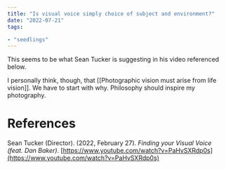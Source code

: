 ```yaml
---
title: "Is visual voice simply choice of subject and environment?"
date: "2022-07-21"
tags:

- "seedlings"
---
```


This seems to be what Sean Tucker is suggesting in his video referenced below.

I personally think, though, that [[Photographic vision must arise from life vision]]. We have to start with why. Philosophy should inspire my photography.

# References

Sean Tucker (Director). (2022, February 27). _Finding your Visual Voice (feat. Dan Baker)_. [https://www.youtube.com/watch?v=PaHvSXRdp0s](https://www.youtube.com/watch?v=PaHvSXRdp0s)